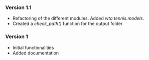 ### Version 1.1

* Refactoring of the different modules. Added _wta.tennis.models_.
* Created a _check\_path()_ function for the output folder

### Version 1

* Initial functionalities
* Added documentation